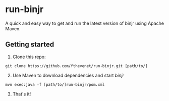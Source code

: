 # run-binjr
A quick and easy way to get and run the latest version of binjr using Apache Maven.

## Getting started
1. Clone this repo: 
```
git clone https://github.com/fthevenet/run-binjr.git [path/to/]
```

2. Use Maven to download dependencies and start *binjr*
```
mvn exec:java -f [path/to/]run-binjr/pom.xml
```

3. That's it!